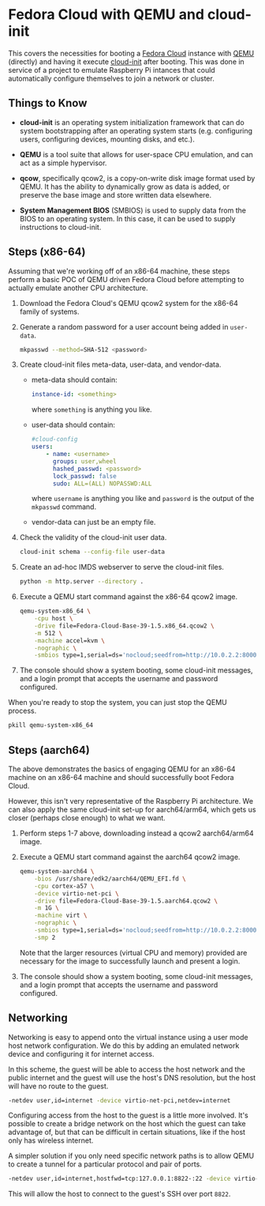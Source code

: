 # Fedora Cloud with QEMU and cloud-init

This covers the necessities for booting a [Fedora Cloud](https://fedoraproject.org/cloud) instance
with [QEMU](https://www.qemu.org) (directly) and having it execute
[cloud-init](https://cloudinit.readthedocs.io) after booting. This was done in service of a project
to emulate Raspberry Pi intances that could automatically configure themselves to join a network or
cluster.

## Things to Know

- **cloud-init** is an operating system initialization framework that can do system bootstrapping
  after an operating system starts (e.g. configuring users, configuring devices, mounting disks, and
  etc.).

- **QEMU** is a tool suite that allows for user-space CPU emulation, and can act as a simple
  hypervisor.

- **qcow**, specifically qcow2, is a copy-on-write disk image format used by QEMU. It has the
  ability to dynamically grow as data is added, or preserve the base image and store written data
  elsewhere.

- **System Management BIOS** (SMBIOS) is used to supply data from the BIOS to an operating system.
  In this case, it can be used to supply instructions to cloud-init.

## Steps (x86-64)

Assuming that we're working off of an x86-64 machine, these steps perform a basic POC of QEMU driven
Fedora Cloud before attempting to actually emulate another CPU architecture.

1.  Download the Fedora Cloud's QEMU qcow2 system for the x86-64 family of systems.

3.  Generate a random password for a user account being added in `user-data`.

    ```sh
    mkpasswd --method=SHA-512 <password>
    ```

2.  Create cloud-init files meta-data, user-data, and vendor-data.

    -   meta-data should contain:

        ```yaml
        instance-id: <something>
        ```

        where `something` is anything you like.

    -   user-data should contain:

        ```yaml
        #cloud-config
        users:
            - name: <username>
              groups: user,wheel
              hashed_passwd: <password>
              lock_passwd: false
              sudo: ALL=(ALL) NOPASSWD:ALL
        ```

        where `username` is anything you like and `password` is the output of the `mkpasswd`
        command.

    -   vendor-data can just be an empty file.

4.  Check the validity of the cloud-init user data.

    ```sh
    cloud-init schema --config-file user-data
    ```

5.  Create an ad-hoc IMDS webserver to serve the cloud-init files.

    ```sh
    python -m http.server --directory .
    ```

6.  Execute a QEMU start command against the x86-64 qcow2 image.

    ```sh
    qemu-system-x86_64 \
        -cpu host \
        -drive file=Fedora-Cloud-Base-39-1.5.x86_64.qcow2 \
        -m 512 \
        -machine accel=kvm \
        -nographic \
        -smbios type=1,serial=ds='nocloud;seedfrom=http://10.0.2.2:8000/'
    ```

7.  The console should show a system booting, some cloud-init messages, and a login prompt that
    accepts the username and password configured.

When you're ready to stop the system, you can just stop the QEMU process.

```sh
pkill qemu-system-x86_64
```

## Steps (aarch64)

The above demonstrates the basics of engaging QEMU for an x86-64 machine on an x86-64 machine and
should successfully boot Fedora Cloud.

However, this isn't very representative of the Raspberry Pi architecture. We can also apply the same
cloud-init set-up for aarch64/arm64, which gets us closer (perhaps close enough) to what we want.

1.  Perform steps 1-7 above, downloading instead a qcow2 aarch64/arm64 image.

2.  Execute a QEMU start command against the aarch64 qcow2 image.

    ```sh
    qemu-system-aarch64 \
        -bios /usr/share/edk2/aarch64/QEMU_EFI.fd \
        -cpu cortex-a57 \
        -device virtio-net-pci \
        -drive file=Fedora-Cloud-Base-39-1.5.aarch64.qcow2 \
        -m 1G \
        -machine virt \
        -nographic \
        -smbios type=1,serial=ds='nocloud;seedfrom=http://10.0.2.2:8000/' \
        -smp 2
    ```

    Note that the larger resources (virtual CPU and memory) provided are necessary for the image to
    successfully launch and present a login.

3.  The console should show a system booting, some cloud-init messages, and a login prompt that
    accepts the username and password configured.

## Networking

Networking is easy to append onto the virtual instance using a user mode host network configuration.
We do this by adding an emulated network device and configuring it for internet access.

In this scheme, the guest will be able to access the host network and the public internet and the
guest will use the host's DNS resolution, but the host will have no route to the guest.

```sh
-netdev user,id=internet -device virtio-net-pci,netdev=internet
```

Configuring access from the host to the guest is a little more involved. It's possible to create a
bridge network on the host which the guest can take advantage of, but that can be difficult in
certain situations, like if the host only has wireless internet.

A simpler solution if you only need specific network paths is to allow QEMU to create a tunnel for a
particular protocol and pair of ports.

```sh
-netdev user,id=internet,hostfwd=tcp:127.0.0.1:8822-:22 -device virtio-net-pci,netdev=internet
```

This will allow the host to connect to the guest's SSH over port `8822`.
